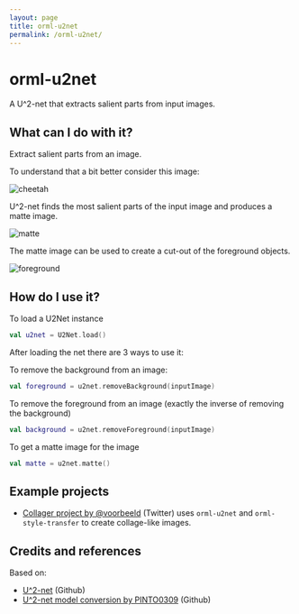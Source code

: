 ```yaml
---
layout: page
title: orml-u2net
permalink: /orml-u2net/
---        
```

# orml-u2net

A U^2-net that extracts salient parts from input images. 

## What can I do with it?

Extract salient parts from an image.

To understand that a bit better consider this image:

![cheetah](https://github.com/openrndr/orml/raw/orml-0.3/orml-u2net/../demo-data/images/image-001.png)

U^2-net finds the most salient parts of the input image and produces a matte image.

![matte](https://github.com/openrndr/orml/raw/orml-0.3/orml-u2net/images/matte-01.png)

The matte image can be used to create a cut-out of the foreground objects. 

![foreground](https://github.com/openrndr/orml/raw/orml-0.3/orml-u2net/images/foreground-01.png)

## How do I use it?

To load a U2Net instance
```kotlin
val u2net = U2Net.load()
```

After loading the net there are 3 ways to use it:

To remove the background from an image:
```kotlin
val foreground = u2net.removeBackground(inputImage)
```

To remove the foreground from an image (exactly the inverse of removing the background)
```kotlin
val background = u2net.removeForeground(inputImage)
```

To get a matte image for the image
```kotlin
val matte = u2net.matte()
```
## Example projects

* [Collager project by @voorbeeld](https://twitter.com/voorbeeld/status/1323001554580971520) (Twitter) uses `orml-u2net` and `orml-style-transfer` to create
collage-like images.

## Credits and references

Based on:
 * [U^2-net](https://github.com/xuebinqin/U-2-Net) (Github)
 * [U^2-net model conversion by PINTO0309](https://github.com/PINTO0309/PINTO_model_zoo/tree/main/061_U-2-Net) (Github)